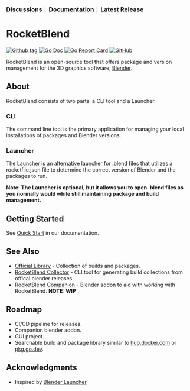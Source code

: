 ### [Discussions](https://github.com/rocketblend/rocketblend/discussions) │ [Documentation](https://docs.rocketblend.io) │ [Latest Release](https://github.com/rocketblend/rocketblend/releases/latest)

# RocketBlend

[![Github tag](https://badgen.net/github/tag/rocketblend/rocketblend)](https://github.com/rocketblend/rocketblend/tags)
[![Go Doc](https://img.shields.io/badge/go-documentation-blue.svg?style=flat-square)](https://pkg.go.dev/github.com/rocketblend/rocketblend)
[![Go Report Card](https://goreportcard.com/badge/github.com/rocketblend/rocketblend)](https://goreportcard.com/report/github.com/rocketblend/rocketblend)
[![GitHub](https://img.shields.io/github/license/rocketblend/rocketblend)](https://github.com/rocketblend/rocketblend/blob/master/LICENSE)

RocketBlend is an open-source tool that offers package and version management for the 3D graphics software, [Blender](https://www.blender.org/).

## About

RocketBlend consists of two parts: a CLI tool and a Launcher.

### CLI

The command line tool is the primary application for managing your local installations of packages and Blender versions.

### Launcher

The Launcher is an alternative launcher for .blend files that utilizes a rocketfile.json file to determine the correct version of Blender and the packages to run.

**Note: The Launcher is optional, but it allows you to open .blend files as you normally would while still maintaining package and build management.**

## Getting Started

See [Quick Start](https://docs.rocketblend.io/getting-started/quick-start) in our documentation.

## See Also

- [Official Library](https://github.com/rocketblend/official-library) - Collection of builds and packages.
- [RocketBlend Collector](https://github.com/rocketblend/rocketblend-collector) - CLI tool for generating build collections from offical blender releases.
- [RocketBlend Companion](https://github.com/rocketblend/rocketblend-package) - Blender addon to aid with working with RocketBlend. **NOTE: WIP**

## Roadmap
- CI/CD pipeline for releases.
- Companion blender addon.
- GUI project.
- Searchable build and package library similar to [hub.docker.com](https://hub.docker.com/) or [pkg.go.dev](pkg.go.dev).

## Acknowledgments

- Inspired by [Blender Launcher](https://github.com/DotBow/Blender-Launcher)